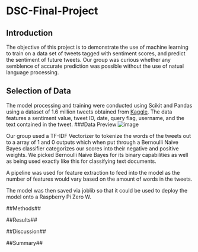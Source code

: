 # DSC-Final-Project
## Introduction
The objective of this project is to demonstrate the use of machine learning to train on a data set of tweets tagged with sentiment scores, and predict the sentiment of future tweets. Our group was curious whether any semblence of accurate prediction was possible without the use of natual language processing.

## Selection of Data
The model processing and training were conducted using Scikit and Pandas using a dataset of 1.6 million tweets obtained from [Kaggle](https://www.kaggle.com/kazanova/sentiment140). The data features a sentiment value, tweet ID, date, query flag, username, and the text contained in the tweet. 
###Data Preview
![image](https://user-images.githubusercontent.com/54987160/145305379-11a54997-652c-4208-ab31-2e8888e1d511.png)

Our group used a TF-IDF Vectorizer to tokenize the words of the tweets out to a array of 1 and 0 outputs which when put through a Bernoulli Naive Bayes classifier categorizes our scores into their negative and positive weights. We picked Bernoulli Naive Bayes for its binary capabilities as well as being used exactly like this for classifying text documents.

A pipeline was used for feature extraction to feed into the model as the number of features would vary based on the amount of words in the tweets. 

The model was then saved via joblib so that it could be used to deploy the model onto a Raspberry Pi Zero W.

##Methods##

##Results##

##Discussion##

##Summary##
